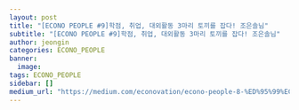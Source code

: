 ```yaml
---
layout: post
title: "[ECONO PEOPLE #9]학점, 취업, 대외활동 3마리 토끼를 잡다! 조은솔님"
subtitle: "[ECONO PEOPLE #9]학점, 취업, 대외활동 3마리 토끼를 잡다! 조은솔님"
author: jeongin
categories: ECONO_PEOPLE
banner:
  image:
tags: ECONO_PEOPLE
sidebar: []
medium_url: "https://medium.com/econovation/econo-people-8-%ED%95%99%EC%A0%90-%EC%B7%A8%EC%97%85-%EB%8C%80%EC%99%B8%ED%99%9C%EB%8F%99-3%EB%A7%88%EB%A6%AC-%ED%86%A0%EB%81%BC%EB%A5%BC-%EC%9E%A1%EB%8B%A4-%EC%A1%B0%EC%9D%80%EC%86%94%EB%8B%98-9754ffee9ddb"
---
```

